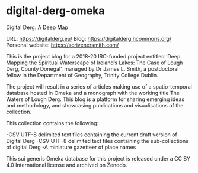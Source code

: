 # digital-derg-omeka
Digital Derg: A Deep Map

URL: https://digitalderg.eu/
Blog: https://digitalderg.hcommons.org/
Personal website: https://scrivenersmith.com/

This is the project blog for a 2018-20 IRC-funded project entitled ‘Deep Mapping the Spiritual Waterscape of Ireland’s Lakes: The Case of Lough Derg, County Donegal’, managed by Dr James L. Smith, a postdoctoral fellow in the Department of Geography, Trinity College Dublin.

The project will result in a series of articles making use of a spatio-temporal database hosted in Omeka and a monograph with the working title The Waters of Lough Derg. This blog is a platform for sharing emerging ideas and methodology, and showcasing publications and visualisations of the collection.

This collection contains the following:

-CSV UTF-8 delimited text files containing the current draft version of Digital Derg
-CSV UTF-8 delimited text files containing the sub-collections of digital Derg
-A miniature gazetteer of place names

This sui generis Omeka database for this project is released under a CC BY 4.0 International license and archived on Zenodo.
